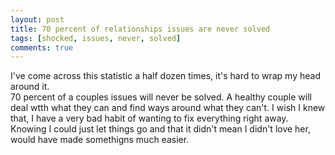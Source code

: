 ```yaml
---
layout: post
title: 70 percent of relationships issues are never solved
tags: [shocked, issues, never, solved]
comments: true
---
```

I've come across this statistic a half dozen times, it's hard to wrap my head around it.    
70 percent of a couples issues will never be solved. A healthy couple will deal wtth what they can and find ways around what they can't.
I wish I knew that, I have a very bad habit of wanting to fix everything right away. 
Knowing I could just let things go and that it didn't mean I didn't love her, would have made somethigns much easier.
 